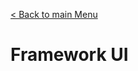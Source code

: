 [< Back to main Menu](https://github.com/gsoulie/vue-resources/blob/main/vue-index.md)    

# Framework UI
